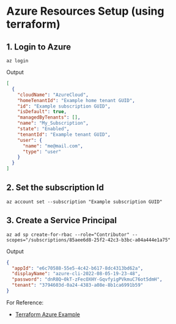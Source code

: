 # Azure Resources Setup (using terraform)

## 1. Login to Azure

```shell
az login
```

Output

```json
[
  {
    "cloudName": "AzureCloud",
    "homeTenantId": "Example home tenant GUID",
    "id": "Example subscription GUID",
    "isDefault": true,
    "managedByTenants": [],
    "name": "My_Subscription",
    "state": "Enabled",
    "tenantId": "Example tenant GUID",
    "user": {
      "name": "me@mail.com",
      "type": "user"
    }
  }
]
```

## 2. Set the subscription Id

```shell
az account set --subscription "Example subscription GUID"
```

## 3. Create a Service Principal

```shell
az ad sp create-for-rbac --role="Contributor" --scopes="/subscriptions/85aee6d8-25f2-42c3-b3bc-a04a444e1a75"
```

Output

```json
{
  "appId": "e6c70588-55e5-4c42-b617-8dc4313bd62a",
  "displayName": "azure-cli-2022-08-05-19-23-48",
  "password": "dnR8Q~0kT-zFecOXHY-GqvfyigPVkmuC76ot5dmH",
  "tenant": "3794603d-0a24-4383-a08e-8b1ca6991b59"
}
```

For Reference:

- [Terraform Azure Example](https://learn.hashicorp.com/tutorials/terraform/azure-build?in=terraform/azure-get-started)
